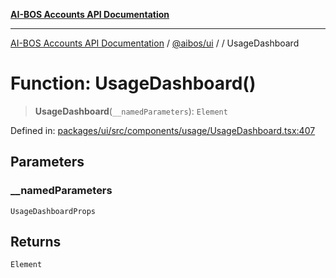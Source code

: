 [**AI-BOS Accounts API Documentation**](../../../README.md)

***

[AI-BOS Accounts API Documentation](../../../README.md) / [@aibos/ui](../README.md) / [](../README.md) / UsageDashboard

# Function: UsageDashboard()

> **UsageDashboard**(`__namedParameters`): `Element`

Defined in: [packages/ui/src/components/usage/UsageDashboard.tsx:407](https://github.com/pohlai88/accounts/blob/48103fb36d28b2b9bfb33472b6de2f719773cde9/packages/ui/src/components/usage/UsageDashboard.tsx#L407)

## Parameters

### \_\_namedParameters

`UsageDashboardProps`

## Returns

`Element`

